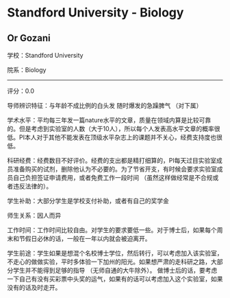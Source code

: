 # Standford University - Biology

## Or Gozani

学校：Standford University

院系：Biology

* * *

评分：0.0

导师辨识特征：与年龄不成比例的白头发
随时爆发的急躁脾气 （对下属）

学术水平：平均每三年发一篇nature水平的文章，质量在领域内算是比较可靠的。但是考虑到实验室的人数（大于10人），所以每个人发表高水平文章的概率很低。PI本人对于其他不能发表在顶级水平杂志上的课题并不关心，经费支持度也很低。

科研经费：经费数目不好评价。经费的支出都是精打细算的，PI每天过目实验室成员准备购买的试剂，删除他认为不必要的。为了节省开支，有时候会要求实验室成员自己负担签证申请费用，或者免费工作一段时间 （虽然这样做经常是不合规或者违反法律的）。

学生补助：大部分学生是学校支付补助，或者有自己的奖学金

师生关系：因人而异

工作时间：工作时间比较自由。对学生的要求要低一些。对于博士后，如果每个周末和节假日必休的话，一般在一年以内就会被迫离开。

学生前途：学生如果是想混个名校博士学位，然后转行，可以考虑加入该实验室，不走心的做做实验，平时多体验一下加州的阳光。如果想严肃的走科研之路，大部分学生并不能得到足够的指导 （无师自通的大牛除外）。
做博士后的话，要考虑一下自己有没有买彩票中头奖的运气，如果有的话可以考虑加入这个实验室，如果没有的话及时走开。
